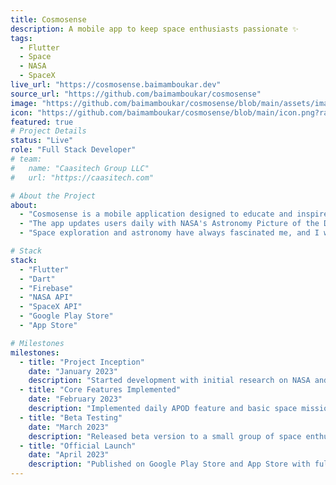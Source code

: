 ```yaml
---
title: Cosmosense
description: A mobile app to keep space enthusiasts passionate ✨
tags:
  - Flutter
  - Space
  - NASA
  - SpaceX
live_url: "https://cosmosense.baimamboukar.dev"
source_url: "https://github.com/baimamboukar/cosmosense"
image: "https://github.com/baimamboukar/cosmosense/blob/main/assets/images/comso.png?raw=true"
icon: "https://github.com/baimamboukar/cosmosense/blob/main/icon.png?raw=true"
featured: true
# Project Details
status: "Live"
role: "Full Stack Developer"
# team:
#   name: "Caasitech Group LLC"
#   url: "https://caasitech.com"

# About the Project
about:
  - "Cosmosense is a mobile application designed to educate and inspire users about the mysteries and beauty of outer space. With this app, users can explore and learn about the solar system, galaxies, and other celestial bodies in an interactive and immersive way."
  - "The app updates users daily with NASA's Astronomy Picture of the Day and helps users stay synchronized with different SpaceX space missions, providing real-time updates and detailed mission information."
  - "Space exploration and astronomy have always fascinated me, and I wanted to create a platform that could bring this wonder to everyone's fingertips. Many existing space apps are either too complex for casual enthusiasts or lack real-time data integration."

# Stack
stack:
  - "Flutter"
  - "Dart"
  - "Firebase"
  - "NASA API"
  - "SpaceX API"
  - "Google Play Store"
  - "App Store"

# Milestones
milestones:
  - title: "Project Inception"
    date: "January 2023"
    description: "Started development with initial research on NASA and SpaceX APIs"
  - title: "Core Features Implemented"
    date: "February 2023"
    description: "Implemented daily APOD feature and basic space mission tracking"
  - title: "Beta Testing"
    date: "March 2023"
    description: "Released beta version to a small group of space enthusiasts for feedback"
  - title: "Official Launch"
    date: "April 2023"
    description: "Published on Google Play Store and App Store with full feature set"
---
```

